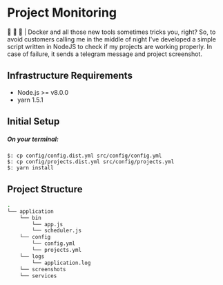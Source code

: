 # Project Monitoring

:rocket: 📱 :speech_balloon: | Docker and all those new tools sometimes tricks you, right? So, to avoid customers calling me in the middle of night I've developed a simple script written in NodeJS to check if my projects are working properly. In case of failure, it sends a telegram message and project screenshot.

## Infrastructure Requirements

- Node.js >= v8.0.0
- yarn 1.5.1

## Initial Setup

##### On your terminal:

    $: cp config/config.dist.yml src/config/config.yml
    $: cp config/projects.dist.yml src/config/projects.yml
    $: yarn install

## Project Structure

```bash
.
└── application
    └── bin
        └── app.js
        └── scheduler.js
    └── config
        └── config.yml
        └── projects.yml
    └── logs
        └── application.log
    └── screenshots
    └── services
```


